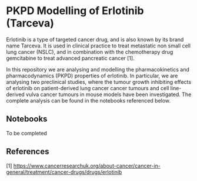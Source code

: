 # PKPD Modelling of Erlotinib (Tarceva)

Erlotinib is a type of targeted cancer drug, and is also known by its brand name Tarceva. It is used in clinical practice to treat metastatic non small cell lung cancer (NSLC), and in combination with the chemotherapy drug gemcitabine to treat advanced pancreatic cancer [1].

In this repository we are analysing and modelling the pharmacokinetics and pharmacodynamics (PKPD) properties of erlotinib. In particular, we are analysing two preclinical studies, where the tumour growth inhibiting effects of erlotinib on patient-derived lung cancer cancer tumours and cell line-derived vulva cancer tumours in mouse models have been investigated. The complete analysis can be found in the notebooks referenced below.

## Notebooks

To be completed

## References

[1] https://www.cancerresearchuk.org/about-cancer/cancer-in-general/treatment/cancer-drugs/drugs/erlotinib 
